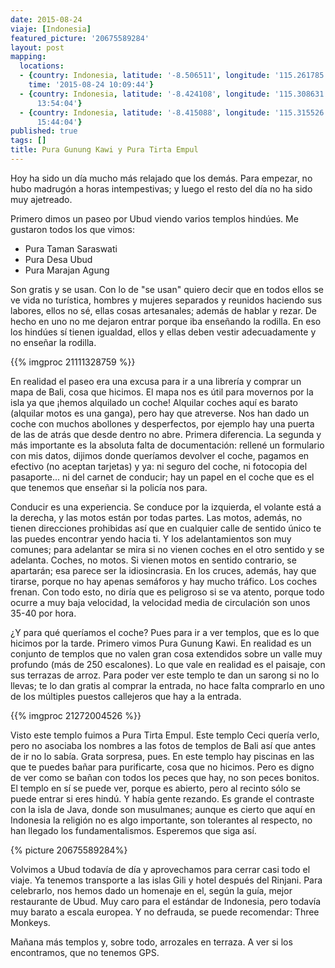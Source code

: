 ```yaml
---
date: 2015-08-24
viaje: [Indonesia]
featured_picture: '20675589284'
layout: post
mapping:
  locations:
  - {country: Indonesia, latitude: '-8.506511', longitude: '115.261785', place: Ubud,
    time: '2015-08-24 10:09:44'}
  - {country: Indonesia, latitude: '-8.424108', longitude: '115.308631', time: '2015-08-24
      13:54:04'}
  - {country: Indonesia, latitude: '-8.415088', longitude: '115.315526', time: '2015-08-24
      15:44:04'}
published: true
tags: []
title: Pura Gunung Kawi y Pura Tirta Empul
---
```


Hoy ha sido un día mucho más relajado que los demás. Para empezar, no hubo madrugón a horas intempestivas; y luego el resto del día no ha sido muy ajetreado.

Primero dimos un paseo por Ubud viendo varios templos hindúes. Me gustaron todos los que vimos:

- Pura Taman Saraswati
- Pura Desa Ubud
- Pura Marajan Agung

Son gratis y se usan. Con lo de "se usan" quiero decir que en todos ellos se ve vida no turística, hombres y mujeres separados y reunidos haciendo sus labores, ellos no sé, ellas cosas artesanales; además de hablar y rezar. De hecho en uno no me dejaron entrar porque iba enseñando la rodilla. En eso los hindúes sí tienen igualdad, ellos y ellas deben vestir adecuadamente y no enseñar la rodilla.

{{% imgproc 21111328759 %}}

En realidad el paseo era una excusa para ir a una librería y comprar un mapa de Bali, cosa que hicimos. El mapa nos es útil para movernos por la isla ya que ¡hemos alquilado un coche! Alquilar coches aquí es barato (alquilar motos es una ganga), pero hay que atreverse. Nos han dado un coche con muchos abollones y desperfectos, por ejemplo hay una puerta de las de atrás que desde dentro no abre. Primera diferencia. La segunda y más importante es la absoluta falta de documentación: rellené un formulario con mis datos, dijimos donde queríamos devolver el coche, pagamos en efectivo (no aceptan tarjetas) y ya: ni seguro del coche, ni fotocopia del pasaporte... ni del carnet de conducir; hay un papel en el coche que es el que tenemos que enseñar si la policía nos para.

Conducir es una experiencia. Se conduce por la izquierda, el volante está a la derecha, y las motos están por todas partes. Las motos, además, no tienen direcciones prohibidas así que en cualquier calle de sentido único te las puedes encontrar yendo hacia ti. Y los adelantamientos son muy comunes; para adelantar se mira si no vienen coches en el otro sentido y se adelanta. Coches, no motos. Si vienen motos en sentido contrario, se apartarán; esa parece ser la idiosincrasia. En los cruces, además, hay que tirarse, porque no hay apenas semáforos y hay mucho tráfico. Los coches frenan. Con todo esto, no diría que es peligroso si se va atento, porque todo ocurre a muy baja velocidad, la velocidad media de circulación son unos 35-40 por hora.

¿Y para qué queríamos el coche? Pues para ir a ver templos, que es lo que hicimos por la tarde. Primero vimos Pura Gunung Kawi. En realidad es un conjunto de templos que no valen gran cosa extendidos sobre un valle muy profundo (más de 250 escalones). Lo que vale en realidad es el paisaje, con sus terrazas de arroz. Para poder ver este templo te dan un sarong si no lo llevas; te lo dan gratis al comprar la entrada, no hace falta comprarlo en uno de los múltiples puestos callejeros que hay a la entrada.

{{% imgproc 21272004526 %}}

Visto este templo fuimos a Pura Tirta Empul. Este templo Ceci quería verlo, pero no asociaba los nombres a las fotos de templos de Bali así que antes de ir no lo sabía. Grata sorpresa, pues. En este templo hay piscinas en las que te puedes bañar para purificarte, cosa que no hicimos. Pero es digno de ver como se bañan con todos los peces que hay, no son peces bonitos. El templo en sí se puede ver, porque es abierto, pero al recinto sólo se puede entrar si eres hindú. Y había gente rezando. Es grande el contraste con la isla de Java, donde son musulmanes; aunque es cierto que aquí en Indonesia la religión no es algo importante, son tolerantes al respecto, no han llegado los fundamentalismos. Esperemos que siga así.

{% picture 20675589284%}

Volvimos a Ubud todavía de día y aprovechamos para cerrar casi todo el viaje. Ya tenemos transporte a las islas Gili y hotel después del Rinjani. Para celebrarlo, nos hemos dado un homenaje en el, según la guía, mejor restaurante de Ubud. Muy caro para el estándar de Indonesia, pero todavía muy barato a escala europea. Y no defrauda, se puede recomendar: Three Monkeys.

Mañana más templos y, sobre todo, arrozales en terraza. A ver si los encontramos, que no tenemos GPS.
